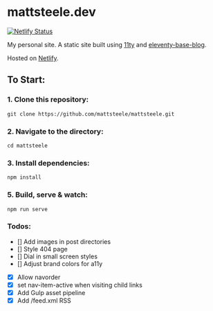 # mattsteele.dev

[![Netlify Status](https://api.netlify.com/api/v1/badges/21825428-ad07-4f65-b2a0-fd72783f8747/deploy-status)](https://app.netlify.com/sites/peaceful-albattani-1d96dc/deploys)

My personal site. A static site built using [11ty](https://github.com/11ty/eleventy) and [eleventy-base-blog](https://github.com/11ty/eleventy-base-blog).

Hosted on [Netlify](https://netlify.com/).

## To Start:

### 1. Clone this repository:

```
git clone https://github.com/mattsteele/mattsteele.git
```


### 2. Navigate to the directory:

```
cd mattsteele
```

### 3. Install dependencies:

```
npm install
```

### 5. Build, serve & watch:

```
npm run serve
```

### Todos:
- [] Add images in post directories
- [] Style 404 page
- [] Dial in small screen styles
- [] Adjust brand colors for a11y
- [x] Allow navorder
- [x] set nav-item-active when visiting child links
- [x] Add Gulp asset pipeline
- [x] Add /feed.xml RSS
